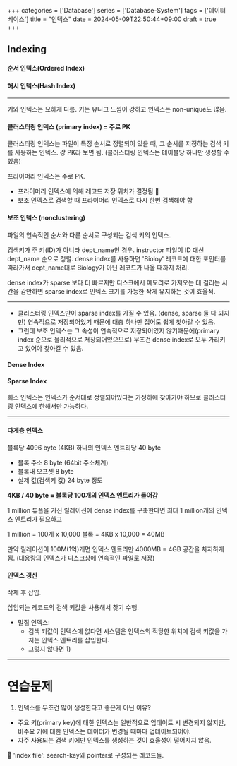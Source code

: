 +++
categories = ['Database']
series = ['Database-System']
tags = ['데이터베이스']
title = "인덱스"
date = 2024-05-09T22:50:44+09:00
draft = true
+++
## Indexing

#### 순서 인덱스(Ordered Index)

#### 해시 인덱스(Hash Index)


---
키와 인덱스는 묘하게 다름.
키는 유니크 느낌이 강하고
인덱스는 non-unique도 많음. 

#### 클러스터링 인덱스 (primary index) = 주로 PK
클러스터링 인덱스는 파일이 특정 순서로 정렬되어 있을 때, 그 순서를 지정하는 검색 키를 사용하는 인덱스.
걍 PK라 보면 됨. (클러스터링 인덱스는 테이블당 하나만 생성할 수 있음)

프라이머리 인덱스는 주로 PK. 
- 프라이머리 인덱스에 의해 레코드 저장 위치가 결정됨 🔺
- 보조 인덱스로 검색할 때 프라이머리 인덱스로 다시 한번 검색해야 함


#### 보조 인덱스 (nonclustering)
파일의 연속적인 순서와 다른 순서로 구성되는 검색 키의 인덱스.

검색키가 주 키(ID)가 아니라 dept_name인 경우.
instructor 파일이 ID 대신 dept_name 순으로 정렬.
dense index를 사용하면 
'Bioloy' 레코드에 대한 포인터를 따라가서 dept_name대로 Biology가 아닌 레코드가 나올 때까지 처리.

dense index가 sparse 보다 더 빠르지만
디스크에서 메모리로 가져오는 데 걸리는 시간을 감안하면
sparse index로 인덱스 크기를 가능한 작게 유지하는 것이 효율적.

---
- 클러스터링 인덱스만이 sparse index를 가질 수 있음. (dense, sparse 둘 다 되지만)
연속적으로 저장되어있기 때문에 대충 하나만 집어도 쉽게 찾아갈 수 있음.
- 그런데 보조 인덱스는 그 속성이 연속적으로 저장되어있지 않기때문에(primary index 순으로 물리적으로 저장되어있으므로)
무조건 dense index로 모두 가리키고 있어야 찾아갈 수 있음. 

#### Dense Index 


#### Sparse Index
희소 인덱스는 인덱스가 순서대로 정렬되어있다는 가정하에 찾아가야 하므로
클러스터링 인덱스에 한해서만 가능하다.

---
#### 다계층 인덱스
블록당 4096 byte (4KB)
하나의 인덱스 엔트리당 40 byte
- 블록 주소 8 byte (64bit 주소체계)
- 블록내 오프셋 8 byte
- 실제 값(검색키 값) 24 byte 정도

**4KB / 40 byte = 블록당 100개의 인덱스 엔트리가 들어감**

1 million 튜플을 가진 릴레이션에 dense index를 구축한다면
최대 1 million개의 인덱스 엔트리가 필요하고

1 million = 100개 x 10,000 블록 = 4KB x 10,000 = 40MB

만약 릴레이션이 100M(1억)개면 
인덱스 엔트리만 4000MB = 4GB 공간을 차지하게 됨.
(대용량의 인덱스가 디스크상에 연속적인 파일로 저장)


#### 인덱스 갱신
삭제 후 삽입.

삽입되는 레코드의 검색 키값을 사용해서 찾기 수행.
- 밀집 인덱스: 
	- 검색 키값이 인덱스에 없다면 시스템은 인덱스의 적당한 위치에 검색 키값을 가지는 인덱스 엔트리를 삽입한다.
	- 그렇지 않다면 1) 


---
# 연습문제

1. 인덱스를 무조건 많이 생성한다고 좋은게 아닌 이유?
- 주요 키(primary key)에 대한 인덱스는 일반적으로 업데이트 시 변경되지 않지만,
 비주요 키에 대한 인덱스는 데이터가 변경될 때마다 업데이트되어야.
- 자주 사용되는 검색 키에만 인덱스를 생성하는 것이 효율성이 떨어지지 않음.

🌠
'index file': search-key와 pointer로 구성되는 레코드들.


